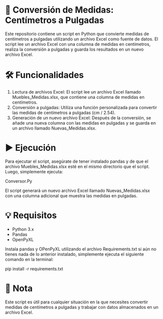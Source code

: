 # 📏 Conversión de Medidas: Centímetros a Pulgadas
Este repositorio contiene un script en Python que convierte medidas de centímetros a pulgadas utilizando un archivo Excel como fuente de datos. El script lee un archivo Excel con una columna de medidas en centímetros, realiza la conversión a pulgadas y guarda los resultados en un nuevo archivo Excel.

# 🛠️ Funcionalidades
1. Lectura de archivos Excel: El script lee un archivo Excel llamado Muebles_Medidas.xlsx, que contiene una columna de medidas en centímetros.
2. Conversión a pulgadas: Utiliza una función personalizada para convertir las medidas de centímetros a pulgadas (cm / 2.54).
3. Generación de un nuevo archivo Excel: Después de la conversión, se añade una nueva columna con las medidas en pulgadas y se guarda en un archivo llamado Nuevas_Medidas.xlsx.

# ▶️ Ejecución
Para ejecutar el script, asegúrate de tener instalado pandas y de que el archivo Muebles_Medidas.xlsx esté en el mismo directorio que el script. Luego, simplemente ejecuta:

Conversor.Py

El script generará un nuevo archivo Excel llamado Nuevas_Medidas.xlsx con una columna adicional que muestra las medidas en pulgadas.

# 💡 Requisitos
- Python 3.x
- Pandas
- OpenPyXL
  
Instala pandas y OPenPyXL utilizando el archivo Requirements.txt si aún no tienes nada de lo anterior instalado, simplemente ejecuta el siguiente comando en la terminal:


pip install -r requirements.txt 



# 📝 Nota
Este script es útil para cualquier situación en la que necesites convertir medidas de centímetros a pulgadas y trabajar con datos almacenados en un archivo Excel.
